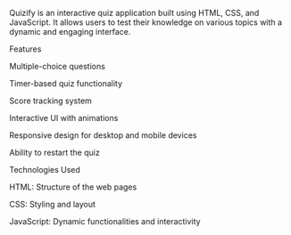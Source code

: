 
Quizify is an interactive quiz application built using HTML, CSS, and JavaScript. It allows users to test their knowledge on various topics with a dynamic and engaging interface.

Features

Multiple-choice questions

Timer-based quiz functionality

Score tracking system

Interactive UI with animations

Responsive design for desktop and mobile devices

Ability to restart the quiz

Technologies Used

HTML: Structure of the web pages

CSS: Styling and layout

JavaScript: Dynamic functionalities and interactivity
